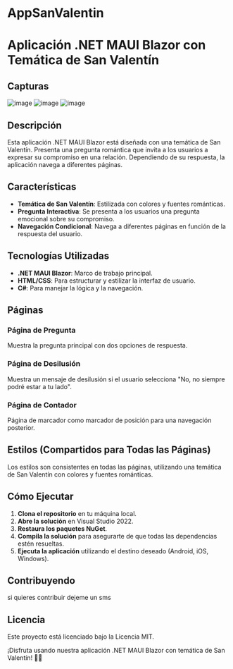 # AppSanValentin
# Aplicación .NET MAUI Blazor con Temática de San Valentín
## Capturas 
![image](https://github.com/user-attachments/assets/eaba64c3-ccfa-4884-86ef-7635855927dd)
![image](https://github.com/user-attachments/assets/eaaba610-c4e2-408c-af4f-5be4d8c9f5c6)
![image](https://github.com/user-attachments/assets/9e133400-9a62-4344-80a0-1f6423e8b868)

## Descripción
Esta aplicación .NET MAUI Blazor está diseñada con una temática de San Valentín. Presenta una pregunta romántica que invita a los usuarios a expresar su compromiso en una relación. Dependiendo de su respuesta, la aplicación navega a diferentes páginas.

## Características
- **Temática de San Valentín**: Estilizada con colores y fuentes románticas.
- **Pregunta Interactiva**: Se presenta a los usuarios una pregunta emocional sobre su compromiso.
- **Navegación Condicional**: Navega a diferentes páginas en función de la respuesta del usuario.

## Tecnologías Utilizadas
- **.NET MAUI Blazor**: Marco de trabajo principal.
- **HTML/CSS**: Para estructurar y estilizar la interfaz de usuario.
- **C#**: Para manejar la lógica y la navegación.

## Páginas

### Página de Pregunta
Muestra la pregunta principal con dos opciones de respuesta.

### Página de Desilusión
Muestra un mensaje de desilusión si el usuario selecciona "No, no siempre podré estar a tu lado".

### Página de Contador
Página de marcador como marcador de posición para una navegación posterior.

## Estilos (Compartidos para Todas las Páginas)
Los estilos son consistentes en todas las páginas, utilizando una temática de San Valentín con colores y fuentes románticas.

## Cómo Ejecutar
1. **Clona el repositorio** en tu máquina local.
2. **Abre la solución** en Visual Studio 2022.
3. **Restaura los paquetes NuGet**.
4. **Compila la solución** para asegurarte de que todas las dependencias estén resueltas.
5. **Ejecuta la aplicación** utilizando el destino deseado (Android, iOS, Windows).

## Contribuyendo
si quieres contribuir dejeme un sms

## Licencia
Este proyecto está licenciado bajo la Licencia MIT.

¡Disfruta usando nuestra aplicación .NET MAUI Blazor con temática de San Valentín! 💖😊
